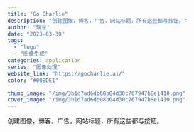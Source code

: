 ```yaml
---
title: "Go Charlie"
description: "创建图像，博客，广告，网站标题，所有这些都与按钮。"
author: "瑞东"
date: "2023-03-30"
tags:
  - "logo"
  - "图像生成"
categories: application
series: "图像处理"
website_link: "https://gocharlie.ai/"
color: "#008DE1"

thumb_image: "/img/3b1d7ad6db08b04d30c767947b8e1410.png"
cover_image: "/img/3b1d7ad6db08b04d30c767947b8e1410.png"
---
```


创建图像，博客，广告，网站标题，所有这些都与按钮。